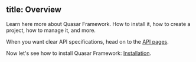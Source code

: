 title: Overview
---

Learn here more about Quasar Framework. How to install it, how to create a project, how to manage it, and more.

When you want clear API specifications, head on to the [API pages](/api).

Now let's see how to install Quasar Framework: [Installation](installation.html).
